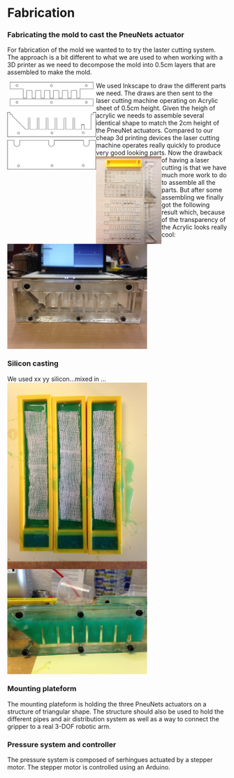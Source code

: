 Fabrication
==================

### Fabricating the mold to cast the PneuNets actuator
For fabrication of the mold we wanted to to try the laster cutting system. The approach is a bit different to what we are used to when working with a 3D printer as we need to decompose the mold into 0.5cm layers that are assembled to make the mold. 

<img src="../images/mold_all_sketches.png" align="left" height="200"/>
We used Inkscape to draw the different parts we need. The draws are then sent to the laser cutting machine operating on Acrylic sheet of 0.5cm height. Given the heigh of acrylic we needs to assemble several identical shape to match the 2cm height of the PneuNet actuators. Compared to our cheap 3d printing devices the laser cutting machine operates really quickly to produce very good looking parts. 

<img src="../images/mold_all.jpeg" align="left" height="200"/>
Now the drawback of having a laser cutting is that we have much more work to do to assemble all the parts. But after some assembling we finally got the following result which, because of the transparency of the Acrylic looks really cool:
<img src="../images/mold4.jpeg" align="middle" width="320" />

### Silicon casting
We used xx yy silicon...mixed in ...
<img src="../images/casting3.jpeg" align="middle" width="320" />
<img src="../images/casting2.jpeg" align="middle" width="320" />


### Mounting plateform
The mounting plateform is holding the three PneuNets actuators on a structure of triangular shape. The structure should also be used to hold the different pipes and air distribution system as well as a way to connect the gripper to a real 3-DOF robotic arm. 


### Pressure system and controller
The pressure system is composed of serhingues actuated by a stepper motor. 
The stepper motor is controlled using an Arduino. 


